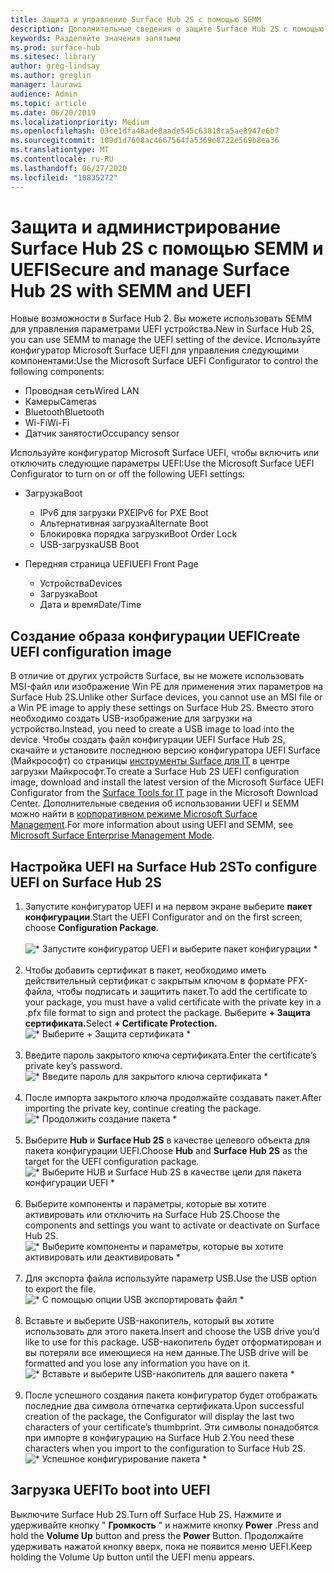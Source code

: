 ```yaml
---
title: Защита и управление Surface Hub 2S с помощью SEMM
description: Дополнительные сведения о защите Surface Hub 2S с помощью SEMM.
keywords: Разделяйте значения запятыми
ms.prod: surface-hub
ms.sitesec: library
author: greg-lindsay
ms.author: greglin
manager: laurawi
audience: Admin
ms.topic: article
ms.date: 06/20/2019
ms.localizationpriority: Medium
ms.openlocfilehash: 03ce1dfa48ade8aade545c63818ca5ae8947e6b7
ms.sourcegitcommit: 109d1d7608ac4667564fa5369e8722e569b8ea36
ms.translationtype: MT
ms.contentlocale: ru-RU
ms.lasthandoff: 06/27/2020
ms.locfileid: "10835272"
---
```

# <span data-ttu-id="86bd9-104">Защита и администрирование Surface Hub 2S с помощью SEMM и UEFI</span><span class="sxs-lookup"><span data-stu-id="86bd9-104">Secure and manage Surface Hub 2S with SEMM and UEFI</span></span>

<span data-ttu-id="86bd9-105">Новые возможности в Surface Hub 2. Вы можете использовать SEMM для управления параметрами UEFI устройства.</span><span class="sxs-lookup"><span data-stu-id="86bd9-105">New in Surface Hub 2S, you can use SEMM to manage the UEFI setting of the device.</span></span>
<span data-ttu-id="86bd9-106">Используйте конфигуратор Microsoft Surface UEFI для управления следующими компонентами:</span><span class="sxs-lookup"><span data-stu-id="86bd9-106">Use the Microsoft Surface UEFI Configurator to control the following components:</span></span>

- <span data-ttu-id="86bd9-107">Проводная сеть</span><span class="sxs-lookup"><span data-stu-id="86bd9-107">Wired LAN</span></span>
- <span data-ttu-id="86bd9-108">Камеры</span><span class="sxs-lookup"><span data-stu-id="86bd9-108">Cameras</span></span>
- <span data-ttu-id="86bd9-109">Bluetooth</span><span class="sxs-lookup"><span data-stu-id="86bd9-109">Bluetooth</span></span>
- <span data-ttu-id="86bd9-110">Wi-Fi</span><span class="sxs-lookup"><span data-stu-id="86bd9-110">Wi-Fi</span></span>
- <span data-ttu-id="86bd9-111">Датчик занятости</span><span class="sxs-lookup"><span data-stu-id="86bd9-111">Occupancy sensor</span></span>

<span data-ttu-id="86bd9-112">Используйте конфигуратор Microsoft Surface UEFI, чтобы включить или отключить следующие параметры UEFI:</span><span class="sxs-lookup"><span data-stu-id="86bd9-112">Use the Microsoft Surface UEFI Configurator to turn on or off the following UEFI settings:</span></span>

- <span data-ttu-id="86bd9-113">Загрузка</span><span class="sxs-lookup"><span data-stu-id="86bd9-113">Boot</span></span>

    - <span data-ttu-id="86bd9-114">IPv6 для загрузки PXE</span><span class="sxs-lookup"><span data-stu-id="86bd9-114">IPv6 for PXE Boot</span></span>
    - <span data-ttu-id="86bd9-115">Альтернативная загрузка</span><span class="sxs-lookup"><span data-stu-id="86bd9-115">Alternate Boot</span></span>
    - <span data-ttu-id="86bd9-116">Блокировка порядка загрузки</span><span class="sxs-lookup"><span data-stu-id="86bd9-116">Boot Order Lock</span></span>
    - <span data-ttu-id="86bd9-117">USB-загрузка</span><span class="sxs-lookup"><span data-stu-id="86bd9-117">USB Boot</span></span>
- <span data-ttu-id="86bd9-118">Передняя страница UEFI</span><span class="sxs-lookup"><span data-stu-id="86bd9-118">UEFI Front Page</span></span>

    - <span data-ttu-id="86bd9-119">Устройства</span><span class="sxs-lookup"><span data-stu-id="86bd9-119">Devices</span></span>
    - <span data-ttu-id="86bd9-120">Загрузка</span><span class="sxs-lookup"><span data-stu-id="86bd9-120">Boot</span></span>
    - <span data-ttu-id="86bd9-121">Дата и время</span><span class="sxs-lookup"><span data-stu-id="86bd9-121">Date/Time</span></span>

## <span data-ttu-id="86bd9-122">Создание образа конфигурации UEFI</span><span class="sxs-lookup"><span data-stu-id="86bd9-122">Create UEFI configuration image</span></span>

<span data-ttu-id="86bd9-123">В отличие от других устройств Surface, вы не можете использовать MSI-файл или изображение Win PE для применения этих параметров на Surface Hub 2S.</span><span class="sxs-lookup"><span data-stu-id="86bd9-123">Unlike other Surface devices, you cannot use an MSI file or a Win PE image to apply these settings on Surface Hub 2S.</span></span> <span data-ttu-id="86bd9-124">Вместо этого необходимо создать USB-изображение для загрузки на устройство.</span><span class="sxs-lookup"><span data-stu-id="86bd9-124">Instead, you need to create a USB image to load into the device.</span></span> <span data-ttu-id="86bd9-125">Чтобы создать файл конфигурации UEFI Surface Hub 2S, скачайте и установите последнюю версию конфигуратора UEFI Surface (Майкрософт) со страницы [инструменты Surface для IT](https://www.microsoft.com/download/details.aspx?id=46703) в центре загрузки Майкрософт.</span><span class="sxs-lookup"><span data-stu-id="86bd9-125">To create a Surface Hub 2S UEFI configuration image, download and install the latest version of the Microsoft Surface UEFI Configurator from the [Surface Tools for IT](https://www.microsoft.com/download/details.aspx?id=46703) page in the Microsoft Download Center.</span></span> <span data-ttu-id="86bd9-126">Дополнительные сведения об использовании UEFI и SEMM можно найти в [корпоративном режиме Microsoft Surface Management](https://docs.microsoft.com/surface/surface-enterprise-management-mode).</span><span class="sxs-lookup"><span data-stu-id="86bd9-126">For more information about using UEFI and SEMM, see [Microsoft Surface Enterprise Management Mode](https://docs.microsoft.com/surface/surface-enterprise-management-mode).</span></span>

## <span data-ttu-id="86bd9-127">Настройка UEFI на Surface Hub 2S</span><span class="sxs-lookup"><span data-stu-id="86bd9-127">To configure UEFI on Surface Hub 2S</span></span>

1. <span data-ttu-id="86bd9-128">Запустите конфигуратор UEFI и на первом экране выберите **пакет конфигурации**.</span><span class="sxs-lookup"><span data-stu-id="86bd9-128">Start the UEFI Configurator and on the first screen, choose **Configuration Package**.</span></span><br><br>
![\* Запустите конфигуратор UEFI и выберите пакет конфигурации \*](images/sh2-uefi1.png) <br> <br>
2. <span data-ttu-id="86bd9-130">Чтобы добавить сертификат в пакет, необходимо иметь действительный сертификат с закрытым ключом в формате PFX-файла, чтобы подписать и защитить пакет.</span><span class="sxs-lookup"><span data-stu-id="86bd9-130">To add the certificate to your package, you must have a valid certificate with the private key in a .pfx file format to sign and protect the package.</span></span> <span data-ttu-id="86bd9-131">Выберите **+ Защита сертификата.**</span><span class="sxs-lookup"><span data-stu-id="86bd9-131">Select **+ Certificate Protection.**</span></span> <br>
![\* Выберите + Защита сертификата \*](images/sh2-uefi2.png) <br><br>
3. <span data-ttu-id="86bd9-133">Введите пароль закрытого ключа сертификата.</span><span class="sxs-lookup"><span data-stu-id="86bd9-133">Enter the certificate’s private key’s password.</span></span><br>
![\* Введите пароль для закрытого ключа сертификата \*](images/sh2-uefi3.png) <br><br>
4. <span data-ttu-id="86bd9-135">После импорта закрытого ключа продолжайте создавать пакет.</span><span class="sxs-lookup"><span data-stu-id="86bd9-135">After importing the private key, continue creating the package.</span></span><br>
![\* Продолжить создание пакета \*](images/sh2-uefi4.png) <br><br>
5. <span data-ttu-id="86bd9-137">Выберите **Hub** и **Surface Hub 2S** в качестве целевого объекта для пакета конфигурации UEFI.</span><span class="sxs-lookup"><span data-stu-id="86bd9-137">Choose **Hub** and **Surface Hub 2S** as the target for the UEFI configuration package.</span></span><br>
![\* Выберите HUB и Surface Hub 2S в качестве цели для пакета конфигурации UEFI \*](images/sh2-uefi5.png) <br><br>
6. <span data-ttu-id="86bd9-139">Выберите компоненты и параметры, которые вы хотите активировать или отключить на Surface Hub 2S.</span><span class="sxs-lookup"><span data-stu-id="86bd9-139">Choose the components and settings you want to activate or deactivate on Surface Hub 2S.</span></span><br>
![\* Выберите компоненты и параметры, которые вы хотите активировать или деактивировать \*](images/sh2-uefi6.png) <br><br>
7. <span data-ttu-id="86bd9-141">Для экспорта файла используйте параметр USB.</span><span class="sxs-lookup"><span data-stu-id="86bd9-141">Use the USB option to export the file.</span></span><br>
![\* С помощью опции USB экспортировать файл \*](images/sh2-uefi8.png) <br><br>
8. <span data-ttu-id="86bd9-143">Вставьте и выберите USB-накопитель, который вы хотите использовать для этого пакета.</span><span class="sxs-lookup"><span data-stu-id="86bd9-143">Insert and choose the USB drive you’d like to use for this package.</span></span> <span data-ttu-id="86bd9-144">USB-накопитель будет отформатирован и вы потеряли все имеющиеся на нем данные.</span><span class="sxs-lookup"><span data-stu-id="86bd9-144">The USB drive will be formatted and you lose any information you have on it.</span></span><br>
![\* Вставьте и выберите USB-накопитель для вашего пакета \*](images/sh2-uefi9.png) <br><br>
9. <span data-ttu-id="86bd9-146">После успешного создания пакета конфигуратор будет отображать последние два символа отпечатка сертификата.</span><span class="sxs-lookup"><span data-stu-id="86bd9-146">Upon successful creation of the package, the Configurator will display the last two characters of your certificate’s thumbprint.</span></span> <span data-ttu-id="86bd9-147">Эти символы понадобятся при импорте в конфигурацию на Surface Hub 2.</span><span class="sxs-lookup"><span data-stu-id="86bd9-147">You need these characters when you import to the configuration to Surface Hub 2S.</span></span><br>
![\* Успешное конфигурирование пакета \*](images/sh2-uefi10.png) <br>

## <span data-ttu-id="86bd9-149">Загрузка UEFI</span><span class="sxs-lookup"><span data-stu-id="86bd9-149">To boot into UEFI</span></span>

<span data-ttu-id="86bd9-150">Выключите Surface Hub 2S.</span><span class="sxs-lookup"><span data-stu-id="86bd9-150">Turn off Surface Hub 2S.</span></span> <span data-ttu-id="86bd9-151">Нажмите и удерживайте кнопку " **Громкость** " и нажмите кнопку **Power** .</span><span class="sxs-lookup"><span data-stu-id="86bd9-151">Press and hold the **Volume Up** button and press the **Power** Button.</span></span> <span data-ttu-id="86bd9-152">Продолжайте удерживать нажатой кнопку вверх, пока не появится меню UEFI.</span><span class="sxs-lookup"><span data-stu-id="86bd9-152">Keep holding the Volume Up button until the UEFI menu appears.</span></span>
